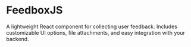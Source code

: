 # FeedboxJS
A lightweight React component for collecting user feedback. Includes customizable UI options, file attachments, and easy integration with your backend.
